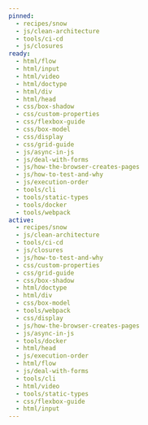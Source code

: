```yaml
---
pinned:
  - recipes/snow
  - js/clean-architecture
  - tools/ci-cd
  - js/closures
ready:
  - html/flow
  - html/input
  - html/video
  - html/doctype
  - html/div
  - html/head
  - css/box-shadow
  - css/custom-properties
  - css/flexbox-guide
  - css/box-model
  - css/display
  - css/grid-guide
  - js/async-in-js
  - js/deal-with-forms
  - js/how-the-browser-creates-pages
  - js/how-to-test-and-why
  - js/execution-order
  - tools/cli
  - tools/static-types
  - tools/docker
  - tools/webpack
active:
  - recipes/snow
  - js/clean-architecture
  - tools/ci-cd
  - js/closures
  - js/how-to-test-and-why
  - css/custom-properties
  - css/grid-guide
  - css/box-shadow
  - html/doctype
  - html/div
  - css/box-model
  - tools/webpack
  - css/display
  - js/how-the-browser-creates-pages
  - js/async-in-js
  - tools/docker
  - html/head
  - js/execution-order
  - html/flow
  - js/deal-with-forms
  - tools/cli
  - html/video
  - tools/static-types
  - css/flexbox-guide
  - html/input
---
```


